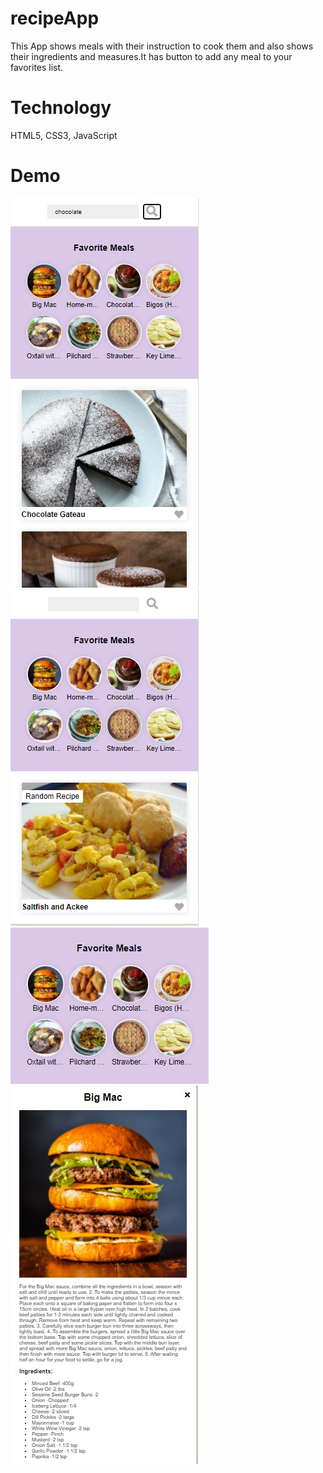 # recipeApp

This App shows meals with their instruction to cook them and also shows their ingredients and measures.It has button to add any meal to your favorites list. 

# Technology

HTML5, CSS3, JavaScript

# Demo
   ![](images/search.jpg)
 ![](images/home.jpg)
  ![](images/favorites.jpg)
   ![](images/ingredients.jpg)
  
